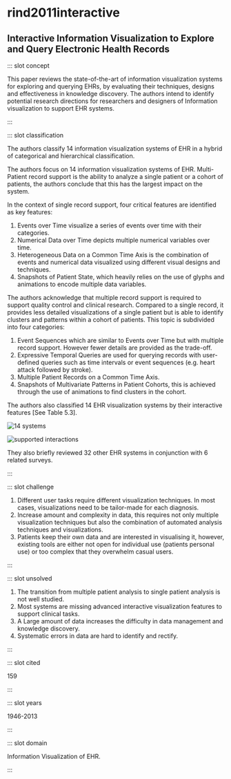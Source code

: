 # rind2011interactive

## Interactive Information Visualization to Explore and Query Electronic Health Records

<Paper>

::: slot concept

This paper reviews the state-of-the-art of information visualization systems for exploring and querying EHRs, by evaluating their techniques, designs and effectiveness in knowledge discovery. The authors intend to identify potential research directions for researchers and designers of Information visualization to support EHR systems.

:::

::: slot classification

The authors classify 14 information visualization systems of EHR in a hybrid of categorical and hierarchical classification.

The authors focus on 14 information visualization systems of EHR. Multi-Patient record support is the ability to analyze a single patient or a cohort of patients, the authors conclude that this has the largest impact on the system.

In the context of single record support, four critical features are identified as key features:

1.  Events over Time visualize a series of events over time with their categories.
1.  Numerical Data over Time depicts multiple numerical variables over time.
1.  Heterogeneous Data on a Common Time Axis is the combination of events and numerical data visualized using different visual designs and techniques.
1.  Snapshots of Patient State, which heavily relies on the use of glyphs and animations to encode multiple data variables.

The authors acknowledge that multiple record support is required to support quality control and clinical research. Compared to a single record, it provides less detailed visualizations of a single patient but is able to identify clusters and patterns within a cohort of patients. This topic is subdivided into four categories:

1.  Event Sequences which are similar to Events over Time but with multiple record support. However fewer details are provided as the trade-off.
1.  Expressive Temporal Queries are used for querying records with user-defined queries such as time intervals or event sequences (e.g. heart attack followed by stroke).
1.  Multiple Patient Records on a Common Time Axis.
1.  Snapshots of Multivariate Patterns in Patient Cohorts, this is achieved through the use of animations to find clusters in the cohort.

The authors also classified 14 EHR visualization systems by their interactive features [See Table 5.3].

<div class="even">
<p>

![14 systems](https://share.henry.wang/KpYYYZ/diUvjK9osl+)

![supported interactions](https://share.henry.wang/y2IV71/9JKEB2KZIF+)

</p>
</div>

They also briefly reviewed 32 other EHR systems in conjunction with 6 related surveys.

:::

::: slot challenge

1. Different user tasks require different visualization techniques. In most cases, visualizations need to be tailor-made for each diagnosis.
1. Increase amount and complexity in data, this requires not only multiple visualization techniques but also the combination of automated analysis techniques and visualizations.
1. Patients keep their own data and are interested in visualising it, however, existing tools are either not open for individual use (patients personal use) or too complex that they overwhelm casual users.

:::

::: slot unsolved

1. The transition from multiple patient analysis to single patient analysis is not well studied.
1. Most systems are missing advanced interactive visualization features to support clinical tasks.
1. A Large amount of data increases the difficulty in data management and knowledge discovery.
1. Systematic errors in data are hard to identify and rectify.

:::

<!-- ::: slot related

The paper reviews 6 other similar surveys of EHR systems.

- **Visualization techniques to support authoring, execution, and maintenance of clinical guidelines** by W. Aigner, K. Kaiser, and S. Miksch in 2008
- **Information visualization and its application to medicine** by L. Chittaro in 2001
- **Temporal Information Systems in Medicine** by C. Combi, E. Keravnou-Papailiou, and Y. Shahar in 2010.
- **Empirical Studies in Information Visualization: Seven Scenarios** by H. Lam, E. Bertini, P. Isenberg, C. Plaisant, and S. Carpendale 2012
- **Data visualization strategies for the electronic health record** by B. J. Lesselroth and D. S. Pieczkiewicz in 2011
- **Biomedical information visualization** by M. Lungu and K. Xu in 2007

::: -->

::: slot cited

159

:::

::: slot years

1946-2013

:::

::: slot domain

Information Visualization of EHR.

:::

</Paper>
